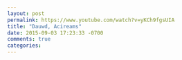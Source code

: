 ```yaml
---
layout: post
permalink: https://www.youtube.com/watch?v=yKCh9fgsUIA
title: "Dauwd, Acireams"
date: 2015-09-03 17:23:33 -0700
comments: true
categories: 
---
```

